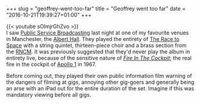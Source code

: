 +++
slug = "geoffrey-went-too-far"
title = "Geoffrey went too far"
date = "2016-10-21T19:39:27+01:00"
+++

{{< youtube sOlmjrGhZvo >}}
<br />
I saw [Public Service Broadcasting](https://twitter.com/psbhq) last night at
one of my favourite venues in Manchester, the [Albert
Hall](http://alberthallmanchester.com). They played the entirety of [The
Race to
Space](https://www.amazon.co.uk/Race-Space-Public-Service-Broadcasting/dp/B00PITV84K)
with a string quintet, thirteen-piece choir and a brass section from the
[RNCM](http://rncm.ac.uk). It was previously suggested that they'd never
play the album in entirety live, because of the sensitive nature of [_Fire
In The Cockpit_](https://play.spotify.com/track/0JFrJwJ5chcp66dgnFuoiJ); the
real fire in the cockpit of [Apollo
1](https://en.wikipedia.org/wiki/Apollo_1_disaster) in 1967.

Before coming out, they played their
own public information film warning of the dangers of filming at gigs,
annoying other gig-goers and generally being an arse with an iPad out for
the entire duration of the set. Imagine if this was mandatory viewing before all gigs.
